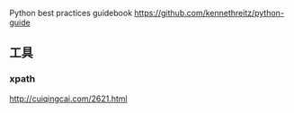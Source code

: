
Python best practices guidebook
https://github.com/kennethreitz/python-guide




## 工具

### xpath

http://cuiqingcai.com/2621.html